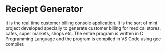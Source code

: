 # Reciept Generator
It is the real time customer billing console application. It is the sort of mini project developed specially to generate customer billing for medical stores, cafes, super markets, shops etc. The entire program is written in C Programming Language and the program is compiled in VS Code using gcc compiler.
